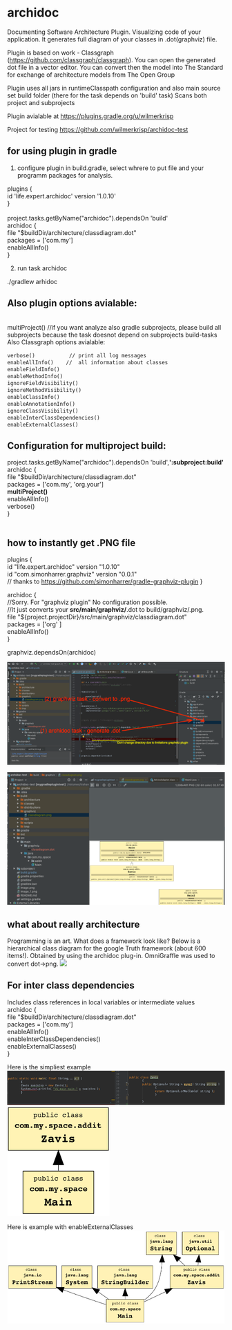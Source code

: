 # archidoc
Documenting Software Architecture Plugin.
Visualizing code of your application.
It generates full diagram of your classes in .dot(graphviz) file.

Plugin is based on work - Classgraph (https://github.com/classgraph/classgraph).
You can open the generated dot file in a vector editor.
You can convert then the model into The Standard for exchange of architecture models from The Open Group

Plugin uses all jars in runtimeClasspath configuration
and also main source set build folder (there for the task depends on 'build' task)
Scans both project and subprojects

Plugin avialable at https://plugins.gradle.org/u/wilmerkrisp

Project for testing https://github.com/wilmerkrisp/archidoc-test

<h2>for using plugin in gradle</h2>

1) configure plugin in build.gradle, select whrere to put file and your programm packages for analysis.

plugins { <br>
    id 'life.expert.archidoc' version '1.0.10'  <br>
    }<br>
<br>
project.tasks.getByName("archidoc").dependsOn 'build'
<br>
archidoc { <br>
    file  "$buildDir/architecture/classdiagram.dot" <br>
    packages = ['com.my'] <br>
    enableAllInfo()  <br>
}<br>

2) run task archidoc

./gradlew arhidoc


<h2>Also plugin options avialable:</h2>
<br>
multiProject()          //if you want analyze also gradle subprojects, please build all subprojects because the task doesnot depend on subprojects build-tasks
<br>
Also Classgraph options avialable:

    verbose()           // print all log messages
    enableAllInfo()    //  all information about classes
    enableFieldInfo()
    enableMethodInfo()
    ignoreFieldVisibility()
    ignoreMethodVisibility()
    enableClassInfo()
    enableAnnotationInfo()
    ignoreClassVisibility()
    enableInterClassDependencies()
    enableExternalClasses()


<h2>Configuration for multiproject build:</h2>

project.tasks.getByName("archidoc").dependsOn 'build',**':subproject:build'** <br>
archidoc {<br>
    file "$buildDir/architecture/classdiagram.dot"<br>
    packages = ['com.my', 'org.your']<br>
    **multiProject()**<br>
    enableAllInfo()<br>
    verbose()<br>
}<br>
<br>


<h2>how to instantly get .PNG file</h2>

plugins {<br>
    id "life.expert.archidoc" version "1.0.10"<br>
    id "com.simonharrer.graphviz" version "0.0.1"<br> // thanks to https://github.com/simonharrer/gradle-graphviz-plugin
}

archidoc {<br>
    //Sorry. For "graphviz plugin" No configuration possible. <br>
    //It just converts your **src/main/graphviz/**.dot to build/graphviz/.png.<br>
    file "${project.projectDir}/src/main/graphviz/classdiagram.dot"<br>
    packages = ['org' ]<br>
    enableAllInfo()<br>
}<br>

graphviz.dependsOn(archidoc)<br>


![howtouse](howtouse.png)

![resultimagexample](resultimagexample.png)


<h2> what about really architecture  </h2>
Programming is an art.
What does a framework look like?
Below is a hierarchical class diagram for the google Truth framework (about 600 items!).
Obtained by using the archidoc plug-in. OmniGraffle was used to convert dot->png.

<img src="ntruth600_hierarh_plus.png"  width="948">

<h2> For inter class dependencies</h2>

 Includes class references in local variables or intermediate values
 <br>
 archidoc { <br>
     file  "$buildDir/architecture/classdiagram.dot" <br>
     packages = ['com.my'] <br>
     enableAllInfo()  <br>
       enableInterClassDependencies()<br>
         enableExternalClasses()<br>
 }<br>

 Here is the simpliest example<br>
![example_intern](example_intern.png)<br>
![example_inter0](example_inter0.png)

 Here is example with enableExternalClasses<br>
 ![example_inter1.png](example_inter1.png)